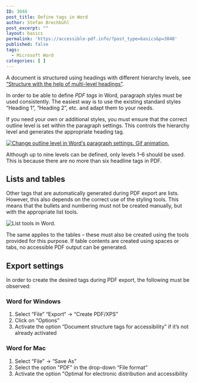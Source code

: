 ```yaml
---
ID: 3048
post_title: Define tags in Word
author: Stefan Brechbühl
post_excerpt: ""
layout: basics
permalink: 'https://accessible-pdf.info/?post_type=basics&p=3048'
published: false
tags:
  - Microsoft Word
categories: [ ]
---
```

A document is structured using headings with different hierarchy levels, see [“Structure with the help of multi-level headings”][1].

In order to be able to define *PDF tags* in Word, paragraph styles must be used consistently. The easiest way is to use the existing standard styles “Heading 1”, “Heading 2”, etc. and adapt them to your needs.

If you need your own or additional styles, you must ensure that the correct outline level is set within the paragraph settings. This controls the hierarchy level and generates the appropriate heading tag.

[![Change outline level in Word‘s paragraph settings. Gif animation.][2]][2]

Although up to nine levels can be defined, only levels 1–6 should be used. This is because there are no more than six headline tags in PDF.

## Lists and tables

Other tags that are automatically generated during PDF export are lists. However, this also depends on the correct use of the styling tools. This means that the bullets and numbering must not be created manually, but with the appropriate list tools.

![List tools in Word.][3]

The same applies to the tables – these must also be created using the tools provided for this purpose. If table contents are created using spaces or tabs, no accessible PDF output can be generated.

## Export settings

In order to create the desired tags during PDF export, the following must be observed:

### Word for Windows

1.  Select “File” “Export“ → “Create PDF/XPS” 
2.  Click on “Options”
3.  Activate the option “Document structure tags for accessibility” if it’s not already activated

### Word for Mac

1.  Select “File” → “Save As”
2.  Select the option "PDF" in the drop-down “File format”
3.  Activate the option "Optimal for electronic distribution and accessibility

 [1]: https://accessible-pdf.info/en/basics/structure-with-the-help-of-multi-level-headings/
 [2]: https://accessible-pdf.info/wp/wp-content/uploads/word-outline-level.gif
 [3]: https://accessible-pdf.info/wp/wp-content/uploads/word-list.png